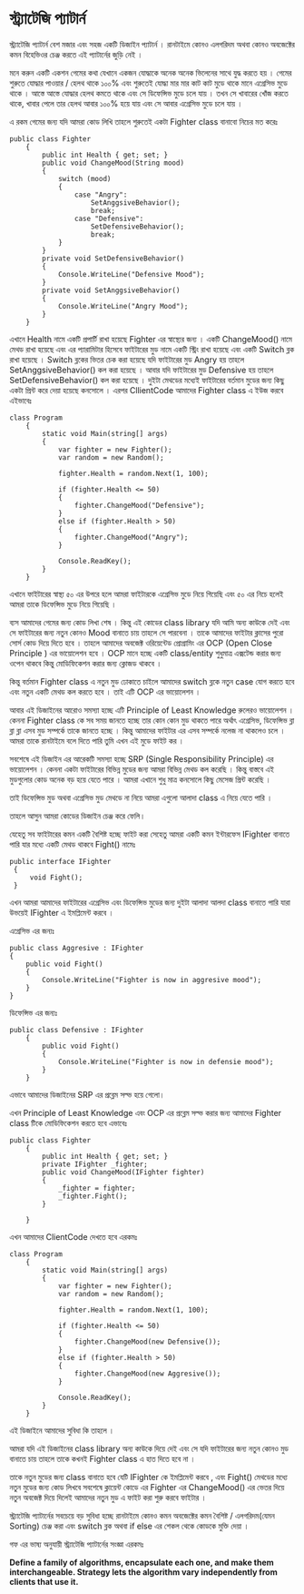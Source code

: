 # স্ট্র্যাটেজি প্যাটার্ন

স্ট্র্যাটেজি  প্যাটার্ন বেশ মজার এবং সহজ একটি ডিজাইন প্যাটার্ন । রানটাইমে কোনও এলগরিদম অথবা কোনও অবজেক্টের কমন বিহেভিওর চেঞ্জ করতে এই প্যাটার্নের জুড়ি নেই ।

মনে করুন একটি একশন গেমের কথা যেখানে একজন যোদ্ধাকে অনেক অনেক ভিলেনের সাথে যুদ্ধ করতে হয় । গেমের শুরুতে যোদ্ধার পাওয়ার / হেলথ থাকে ১০০% এবং শুরুতেই যোদ্ধা মার মার কাট কাট মুডে থাকে মানে এগ্রেসিভ মুডে থাকে । আস্তে আস্তে যোদ্ধার হেলথ কমতে থাকে এবং সে ডিফেন্সিভ মুডে চলে যায় । তখন সে খাবারের খোঁজ করতে থাকে, খাবার পেলে তার হেলথ আবার ১০০% হয়ে যায় এবং সে আবার এগ্রেসিভ মুডে চলে যায় ।

এ রকম গেমের জন্য যদি আমরা কোড লিখি তাহলে শুরুতেই একটা Fighter class বানাবো নিচের মত করেঃ

```
public class Fighter
    {
        public int Health { get; set; }
        public void ChangeMood(String mood)
        {
            switch (mood)
            {
                case "Angry":
                    SetAnggsiveBehavior();
                    break;
                case "Defensive":
                    SetDefensiveBehavior();
                    break;
            }
        }
        private void SetDefensiveBehavior()
        {
            Console.WriteLine("Defensive Mood");
        }
        private void SetAnggsiveBehavior()
        {
            Console.WriteLine("Angry Mood");
        }
    }
```

এখানে Health নামে একটি প্রপার্টি রাখা হয়েছে Fighter এর স্বাস্থ্যের জন্য । একটি ChangeMood() নামে মেথড রাখা হয়েছে এবং এর প্যারামিটার হিসেবে ফাইটারের মুড নামে একটি স্ট্রিং রাখা হয়েছে এবং একটি Switch ব্লক রাখা হয়েছে ।  Switch ব্লকের ভিতর চেক করা হয়েছে যদি ফাইটারের মুড Angry হয় তাহলে SetAnggsiveBehavior() কল করা হয়েছে । আবার যদি ফাইটারের মুড Defensive হয় তাহলে SetDefensiveBehavior() কল করা হয়েছে । দুইটা মেথডের মধ্যেই ফাইটারের বর্তমান মুডের জন্য কিছু একটা প্রিন্ট করে দেয়া হয়েছে কনসোলে । এরপর CllientCode আমাদের Fighter class এ ইউজ করবে এইভাবেঃ

```
class Program
    {
        static void Main(string[] args)
        {
            var fighter = new Fighter();
            var random = new Random();

            fighter.Health = random.Next(1, 100);

            if (fighter.Health <= 50)
            {
                fighter.ChangeMood("Defensive");
            }
            else if (fighter.Health > 50)
            {
                fighter.ChangeMood("Angry");
            }

            Console.ReadKey();
        }
    }
```

এখানে ফাইটারের স্বাস্থ্য ৫০ এর উপরে হলে আমরা ফাইটারকে এগ্রেসিভ মুডে নিয়ে গিয়েছি এবং ৫০ এর নিচে হলেই আমরা তাকে ডিফেন্সিভ মুডে নিয়ে গিয়েছি ।

ব্যস আমাদের গেমের জন্য কোড লিখা শেষ । কিন্তু এই কোডের class library যদি আমি অন্য কাউকে দেই এবং সে ফাইটারের জন্য নতুন কোনও Mood বানাতে চায় তাহলে সে পারবেনা । তাকে আমাদের ফাইটার ক্লাসের পুরো সোর্স কোড দিয়ে দিতে হবে । তাহলে আমাদের অবজেক্ট ওরিয়েন্টেড প্রোগ্রামিং এর OCP (Open Close Principle ) এর ভায়োলেশন হবে । OCP মানে হচ্ছে একটি class/entity শুধুমাত্র এক্সটেন্ড করার জন্য ওপেন থাকবে কিন্তু মোডিফিকেশন করার জন্য ক্লোজড থাকবে ।

কিন্তু বর্তমান Fighter class এ নতুন মুড ঢোকাতে চাইলে আমাদের switch ব্লকে নতুন case যোগ করতে হবে এবং নতুন একটি মেথড কল করতে হবে । তাই এটি OCP এর ভায়োলেশন ।

আবার এই ডিজাইনের আরোও সমস্যা হচ্ছে এটি Principle of Least Knowledge রুলেরও ভায়োলেশন । কেননা Fighter class কে সব সময় জানতে হচ্ছে তার কোন কোন মুড থাকতে পারে অর্থাৎ এগ্রেসিভ, ডিফেন্সিভ ব্লা ব্লা ব্লা এসব মুড সম্পর্কে তাকে জানতে হচ্ছে । কিন্তু আমাদের ফাইটার এর এসব সম্পর্কে নলেজ না থাকলেও চলে । আমরা তাকে রানটাইমে বলে দিতে পারি তুমি এখন এই মুডে ফাইট কর ।

সবশেষে এই ডিজাইন এর আরেকটি সমস্যা হচ্ছে SRP (Single Responsibility Principle) এর ভায়োলেশন । কেননা একটা ফাইটারের বিভিন্ন মুডের জন্য আমরা বিভিন্ন মেথড কল করেছি । কিন্তু বাস্তবে এই মুডগুলোর কোড অনেক বড় হয়ে যেতে পারে । আমরা এখানে শুধু মাত্র কনসোলে কিছু মেসেজ প্রিন্ট করেছি ।

তাই ডিফেন্সিভ মুড অথবা এগ্রেসিভ মুড মেথডে না নিয়ে আমরা এগুলো আলাদা class এ নিয়ে যেতে পারি ।

তাহলে আসুন আমরা কোডের ডিজাইন চেঞ্জ করে ফেলি।

যেহেতু সব ফাইটারের কমন একটি বৈশিষ্ট হচ্ছে ফাইট করা সেহেতু আমরা একটি কমন ইন্টারফেস IFighter বানাতে পারি যার মধ্যে একটি মেথড থাকবে Fight() নামেঃ

```
public interface IFighter
 {
     void Fight();
 }
```

এখন আমরা  আমাদের ফাইটারের এগ্রেসিভ এবং ডিফেন্সিভ মুডের জন্য দুইটা আলাদা আলদা class বানাতে পারি যারা উভয়েই IFighter এ ইমপ্লিমেন্ট করবে ।

এগ্রেসিভ এর জন্যঃ

```
public class Aggresive : IFighter
{
    public void Fight()
    {
        Console.WriteLine("Fighter is now in aggresive mood");
    }
}
```

ডিফেন্সিভ এর জন্যঃ

```
public class Defensive : IFighter
    {
        public void Fight()
        {
            Console.WriteLine("Fighter is now in defensie mood");
        }
    }
```

এভাবে আমাদের ডিজাইনের SRP এর প্রব্লেম সল্ভ হয়ে গেলো।

এখন  Principle of Least Knowledge এবং OCP এর প্রব্লেম সল্ভ করার জন্য আমাদের Fighter class টিকে মোডিফিকেশন করতে হবে এভাবেঃ

```
public class Fighter
    {
        public int Health { get; set; }
        private IFighter _fighter;
        public void ChangeMood(IFighter fighter)
        {
            _fighter = fighter;
            _fighter.Fight();
        }

    }
```

এখন আমাদের ClientCode দেখতে হবে এরকমঃ

```
class Program
    {
        static void Main(string[] args)
        {
            var fighter = new Fighter();
            var random = new Random();

            fighter.Health = random.Next(1, 100);

            if (fighter.Health <= 50)
            {
                fighter.ChangeMood(new Defensive());
            }
            else if (fighter.Health > 50)
            {
                fighter.ChangeMood(new Aggresive());
            }

            Console.ReadKey();
        }
    }
```

এই ডিজাইনে আমাদের সুবিধা কি তাহলে ।

আমরা যদি এই ডিজাইনের class library অন্য কাউকে দিয়ে দেই এবং সে যদি ফাইটারের জন্য নতুন কোনও মুড বানাতে চায়  তাহলে তাকে কখনই Fighter class এ হাত দিতে হবে না ।

তাকে নতুন মুডের জন্য class বানাতে হবে যেটি IFighter কে ইমপ্লিমেন্ট করবে , এবং Fight() মেথডের মধ্যে নতুন মুডের জন্য কোড লিখবে সবশেষে ক্লায়েন্ট কোডে এর Fighter এর ChangeMood() এর ভেতর দিয়ে  নতুন অবজেক্ট দিয়ে দিলেই আমাদের নতুন মুড এ ফাইট করা শুরু করবে ফাইটার ।

স্ট্র্যাটেজি প্যাটার্নের সবচেয়ে বড় সুবিধা হচ্ছে রানটাইমে কোনও কমন অবজেক্টের কমন বৈশিষ্ট / এলগরিদম(যেমন Sorting) চেঞ্জ করা এবং switch ব্লক অথবা if else এর শেকল থেকে কোডকে মুক্তি দেয়া ।

গফ এর ভাষ্য অনুযায়ী স্ট্র্যাটেজি প্যাটার্নের সংজ্ঞা এরকমঃ

**Define a family of algorithms, encapsulate each one, and make them interchangeable. Strategy lets the algorithm vary independently from clients that use it.**
